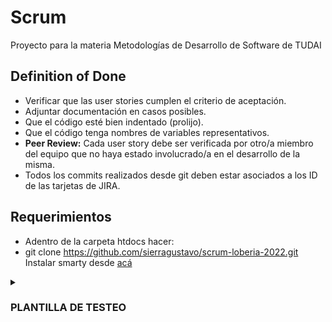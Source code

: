 # Scrum
Proyecto para la materia Metodologías de Desarrollo de Software de TUDAI

## Definition of Done
- Verificar que las user stories cumplen el criterio de aceptación. 
- Adjuntar documentación en casos posibles.
- Que el código esté bien indentado (prolijo).
- Que el código tenga nombres de variables representativos.
- **Peer Review:** Cada user story debe ser verificada por otro/a miembro del equipo que no haya estado involucrado/a en el desarrollo de la misma.
- Todos los commits realizados desde git deben estar asociados a los ID de las tarjetas de JIRA.

## Requerimientos
- Adentro de la carpeta htdocs hacer:
- git clone https://github.com/sierragustavo/scrum-loberia-2022.git
Instalar smarty desde [acá](https://github.com/sierragustavo/scrum-loberia-2022.git)

<details><summary>
  
### PLANTILLA DE TESTEO

</summary>

| MYS-# | Fecha de registro | Miembro | Entrada | Salida obtenida | Salida esperada | Fallo |
| ------------- | ------------- | ------------- | ------------- |  ------------- | ------------- | --- |
| MYS-90 | 17/0/2022 | Pepe | Datos necesarios para la funcionalidad |  |  | Si/No |

</details>
